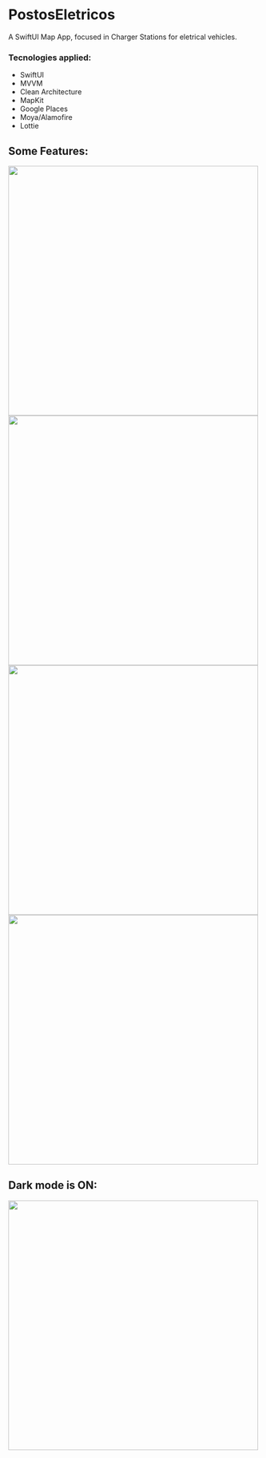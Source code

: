 # PostosEletricos

A SwiftUI Map App, focused in Charger Stations for eletrical vehicles.

### Tecnologies applied:

- SwiftUI
- MVVM
- Clean Architecture
- MapKit
- Google Places
- Moya/Alamofire
- Lottie


## Some Features:

<img src="https://github.com/iramons/PostosEletricos/assets/28679408/11db8eac-6565-4189-8a72-b39a21ea2609" height="500">
<img src="https://github.com/iramons/PostosEletricos/assets/28679408/2e9ac8fd-7d4c-4ec4-b20b-21dd8d2ae22d" height="500">
<img src="https://github.com/iramons/PostosEletricos/assets/28679408/ed485964-2894-4ef7-a13e-c30c4b097f12" height="500">
<img src="https://github.com/iramons/PostosEletricos/assets/28679408/7377f8bc-dca0-42b8-8243-29e361d6256d" height="500">


## Dark mode is ON:

<img src="https://github.com/iramons/PostosEletricos/assets/28679408/a91da385-6a64-41a3-9958-bc7dd34077d6" height="500">
